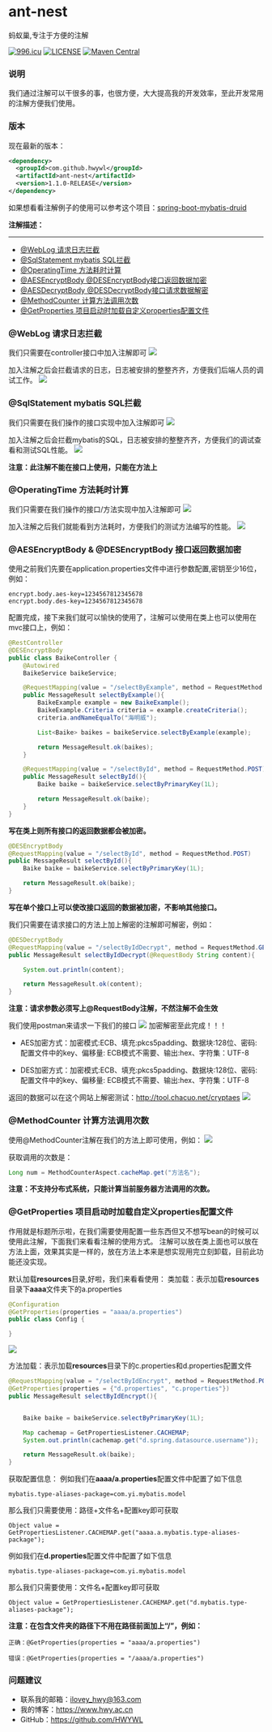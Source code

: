 # ant-nest
蚂蚁巢,专注于方便的注解

[![996.icu](https://img.shields.io/badge/link-996.icu-red.svg)](https://996.icu) [![LICENSE](https://img.shields.io/badge/license-Anti%20996-blue.svg)](https://github.com/996icu/996.ICU/blob/master/LICENSE) [![Maven Central](https://img.shields.io/badge/ant--nest-1.1.0--RELEASE-ff69b4.svg)](https://search.maven.org/artifact/com.github.hwywl/ant-nest/1.1.0-RELEASE/jar)
### 说明
我们通过注解可以干很多的事，也很方便，大大提高我的开发效率，至此开发常用的注解方便我们使用。

### 版本
现在最新的版本：
```xml
<dependency>
  <groupId>com.github.hwywl</groupId>
  <artifactId>ant-nest</artifactId>
  <version>1.1.0-RELEASE</version>
</dependency>
```

如果想看看注解例子的使用可以参考这个项目：[spring-boot-mybatis-druid](https://github.com/HWYWL/spring-boot-2.x-examples/tree/master/spring-boot-mybatis-druid)

**注解描述：**

----------

- [@WebLog 请求日志拦截](#WebLog)
- [@SqlStatement mybatis SQL拦截](#SqlStatement)
- [@OperatingTime 方法耗时计算](#OperatingTime)
- [@AESEncryptBody @DESEncryptBody接口返回数据加密](#Encrypt)
- [@AESDecryptBody @DESDecryptBody接口请求数据解密](#Decrypt)
- [@MethodCounter 计算方法调用次数](#MethodCounter)
- [@GetProperties 项目启动时加载自定义properties配置文件](#GetProperties)



<div id="WebLog"></div>

### @WebLog 请求日志拦截
我们只需要在controller接口中加入注解即可
![](https://i.imgur.com/uanFdPX.png)

加入注解之后会拦截请求的日志，日志被安排的整整齐齐，方便我们后端人员的调试工作。
![](https://i.imgur.com/9Zmeyuu.png)

<div id="SqlStatement"></div>

### @SqlStatement mybatis SQL拦截
我们只需要在我们操作的接口实现中加入注解即可
![](https://i.imgur.com/3PR2m1J.png)

加入注解之后会拦截mybatis的SQL，日志被安排的整整齐齐，方便我们的调试查看和测试SQL性能。
![](https://i.imgur.com/3YNBBZs.png)

**注意：此注解不能在接口上使用，只能在方法上**

<div id="OperatingTime"></div>

### @OperatingTime 方法耗时计算
我们只需要在我们操作的接口/方法实现中加入注解即可
![](https://i.imgur.com/0ciWYkr.png)

加入注解之后我们就能看到方法耗时，方便我们的测试方法编写的性能。
![](https://i.imgur.com/N0hSuUH.png)

<div id="Encrypt"></div>

### @AESEncryptBody & @DESEncryptBody 接口返回数据加密
使用之前我们先要在application.properties文件中进行参数配置,密钥至少16位，例如：
```
encrypt.body.aes-key=1234567812345678
encrypt.body.des-key=1234567812345678
```

配置完成，接下来我们就可以愉快的使用了，注解可以使用在类上也可以使用在mvc接口上，例如：
```java
@RestController
@DESEncryptBody
public class BaikeController {
    @Autowired
    BaikeService baikeService;

    @RequestMapping(value = "/selectByExample", method = RequestMethod.POST)
    public MessageResult selectByExample(){
        BaikeExample example = new BaikeExample();
        BaikeExample.Criteria criteria = example.createCriteria();
        criteria.andNameEqualTo("海明威");

        List<Baike> baikes = baikeService.selectByExample(example);

        return MessageResult.ok(baikes);
    }

    @RequestMapping(value = "/selectById", method = RequestMethod.POST)
    public MessageResult selectById(){
        Baike baike = baikeService.selectByPrimaryKey(1L);

        return MessageResult.ok(baike);
    }
}
```
**写在类上则所有接口的返回数据都会被加密。**

```java
@DESEncryptBody
@RequestMapping(value = "/selectById", method = RequestMethod.POST)
public MessageResult selectById(){
    Baike baike = baikeService.selectByPrimaryKey(1L);

    return MessageResult.ok(baike);
}
```
**写在单个接口上可以使改接口返回的数据被加密，不影响其他接口。**

<div id="Decrypt"></div>

我们只需要在请求接口的方法上加上解密的注解即可解密，例如：
```java
@DESDecryptBody
@RequestMapping(value = "/selectByIdDecrypt", method = RequestMethod.GET)
public MessageResult selectByIdDecrypt(@RequestBody String content){

    System.out.println(content);

    return MessageResult.ok(content);
}
```
**注意：请求参数必须写上@RequestBody注解，不然注解不会生效**

我们使用postman来请求一下我们的接口
![](https://i.imgur.com/d2TukWV.png)
加密解密至此完成！！！

- AES加密方式：加密模式:ECB、填充:pkcs5padding、数据块:128位、密码: 配置文件中的key、偏移量: ECB模式不需要、输出:hex、字符集：UTF-8

- DES加密方式：加密模式:ECB、填充:pkcs5padding、数据块:128位、密码: 配置文件中的key、偏移量: ECB模式不需要、输出:hex、字符集：UTF-8

返回的数据可以在这个网站上解密测试：http://tool.chacuo.net/cryptaes
![](https://i.imgur.com/6RQTVG8.png)


<div id="MethodCounter"></div>

### @MethodCounter 计算方法调用次数
使用@MethodCounter注解在我们的方法上即可使用，例如：
![](https://i.imgur.com/FKCepyl.png)

获取调用的次数是：
```java
Long num = MethodCounterAspect.cacheMap.get("方法名");
```
**注意：不支持分布式系统，只能计算当前服务器方法调用的次数。**

<div id="GetProperties"></div>

### @GetProperties 项目启动时加载自定义properties配置文件
作用就是标题所示啦，在我们需要使用配置一些东西但又不想写bean的时候可以使用此注解，下面我们来看看注解的使用方式。
注解可以放在类上面也可以放在方法上面，效果其实是一样的，放在方法上本来是想实现用完立刻卸载，目前此功能还没实现。

默认加载**resources**目录,好啦，我们来看看使用：
类加载：表示加载**resources**目录下**aaaa**文件夹下的a.properties
```java
@Configuration
@GetProperties(properties = "aaaa/a.properties")
public class Config {

}
```
![](https://i.imgur.com/dG8j1Am.png)

方法加载：表示加载**resources**目录下的c.properties和d.properties配置文件
```java
@RequestMapping(value = "/selectByIdEncrypt", method = RequestMethod.POST)
@GetProperties(properties = {"d.properties", "c.properties"})
public MessageResult selectByIdEncrypt(){


    Baike baike = baikeService.selectByPrimaryKey(1L);

    Map cachemap = GetPropertiesListener.CACHEMAP;
    System.out.println(cachemap.get("d.spring.datasource.username"));

    return MessageResult.ok(baike);
}
```

获取配置信息：
例如我们在**aaaa/a.properties**配置文件中配置了如下信息
```
mybatis.type-aliases-package=com.yi.mybatis.model
```
那么我们只需要使用：路径+文件名+配置key即可获取
```
Object value = GetPropertiesListener.CACHEMAP.get("aaaa.a.mybatis.type-aliases-package");
```

例如我们在**d.properties**配置文件中配置了如下信息
```
mybatis.type-aliases-package=com.yi.mybatis.model
```
那么我们只需要使用：文件名+配置key即可获取
```
Object value = GetPropertiesListener.CACHEMAP.get("d.mybatis.type-aliases-package");
```

**注意：在包含文件夹的路径下不用在路径前面加上“/”，例如：**
```
正确：@GetProperties(properties = "aaaa/a.properties")
```
```
错误：@GetProperties(properties = "/aaaa/a.properties")
```

### 问题建议

- 联系我的邮箱：ilovey_hwy@163.com
- 我的博客：https://www.hwy.ac.cn
- GitHub：https://github.com/HWYWL
